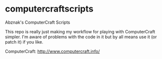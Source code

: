computercraftscripts
====================

Abznak's ComputerCraft Scripts

This repo is really just making my workflow for playing with ComputerCraft
simpler.  I'm aware of problems with the code in it but by all means use it (or
patch it) if you like.

ComputerCraft: http://www.computercraft.info/
